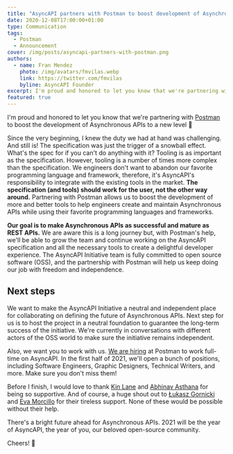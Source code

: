 ```yaml
---
title: "AsyncAPI partners with Postman to boost development of Asynchronous APIs"
date: 2020-12-08T17:00:00+01:00
type: Communication
tags:
  - Postman
  - Announcement
cover: /img/posts/asyncapi-partners-with-postman.png
authors:
  - name: Fran Mendez
    photo: /img/avatars/fmvilas.webp
    link: https://twitter.com/fmvilas
    byline: AsyncAPI Founder
excerpt: I'm proud and honored to let you know that we're partnering with Postman to boost the development of Asynchronous APIs to a new level.
featured: true
---
```


I'm proud and honored to let you know that we're partnering with [Postman](https://www.postman.com) to boost the development of Asynchronous APIs to a new level :rocket:

Since the very beginning, I knew the duty we had at hand was challenging. And still is! The specification was just the trigger of a snowball effect. What's the spec for if you can't do anything with it? Tooling is as important as the specification. However, tooling is a number of times more complex than the specification. We engineers don't want to abandon our favorite programming language and framework, therefore, it's AsyncAPI's responsibility to integrate with the existing tools in the market. **The specification (and tools) should work for the user, not the other way around.** Partnering with Postman allows us to boost the development of more and better tools to help engineers create and maintain Asynchronous APIs while using their favorite programming languages and frameworks.

**Our goal is to make Asynchronous APIs as successful and mature as REST APIs.** We are aware this is a long journey but, with Postman's help, we'll be able to grow the team and continue working on the AsyncAPI specification and all the necessary tools to create a delightful developer experience. The AsyncAPI Initiative team is fully committed to open source software (OSS), and the partnership with Postman will help us keep doing our job with freedom and independence.

## Next steps

We want to make the AsyncAPI Initiative a neutral and independent place for collaborating on defining the future of Asynchronous APIs. Next step for us is to host the project in a neutral foundation to guarantee the long-term success of the initiative. We're currently in conversations with different actors of the OSS world to make sure the initiative remains independent.

Also, we want you to work with us. [We are hiring](/jobs) at Postman to work full-time on AsyncAPI. In the first half of 2021, we'll open a bunch of positions, including Software Engineers, Graphic Designers, Technical Writers, and more. Make sure you don't miss them!

<NewsletterSubscribe className="my-8" formName="form 1" type="jobs" title="Receive an email when we publish a new job offer:" />

Before I finish, I would love to thank [Kin Lane](https://twitter.com/kinlane/) and [Abhinav Asthana](https://twitter.com/a85) for being so supportive. And of course, a huge shout out to [Łukasz Gornicki](https://twitter.com/derberq) and [Eva Morcillo](https://twitter.com/e_morcillo) for their tireless support. None of these would be possible without their help.

There's a bright future ahead for Asynchronous APIs. 2021 will be the year of AsyncAPI, the year of you, our beloved open-source community.

Cheers! :beers: